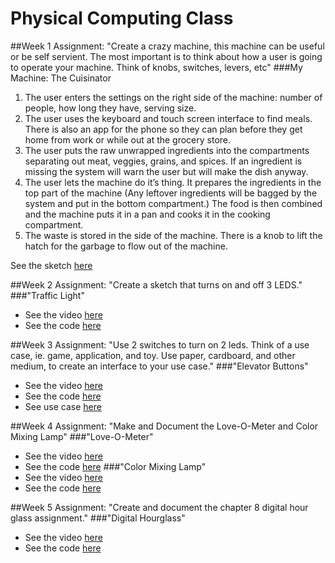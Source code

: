 # Physical Computing Class

##Week 1
Assignment: "Create a crazy machine, this machine can be useful or be self servient. The most important is to think about how a user is going to operate your machine. Think of knobs, switches, levers, etc"
###My Machine: The Cuisinator
1. The user enters the settings on the right side of the machine: number of people, how long they have, serving size.
2. The user uses the keyboard and touch screen interface to find meals. There is also an app for the phone so they can plan before they get home from work or while out at the grocery store.
3. The user puts the raw unwrapped ingredients into the compartments separating out meat, veggies, grains, and spices. If an ingredient is missing the system will warn the user but will make the dish anyway.
4. The user lets the machine do it’s thing. It prepares the ingredients in the top part of the machine (Any leftover ingredients will be bagged by the system and put in the bottom compartment.) The food is then combined and the machine puts it in a pan and cooks it in the cooking compartment.
5. The waste is stored in the side of the machine. There is a knob to lift the hatch for the garbage to flow out of the machine.

See the sketch [here](https://github.com/lwhitaker3/Physical-Computing/blob/master/Week1/cuisinator-01.png)


##Week 2
Assignment: "Create a sketch that turns on and off 3 LEDS."
###"Traffic Light"
* See the video [here](https://youtu.be/zY5be5Ik8AA)
* See the code [here](https://github.com/lwhitaker3/Physical-Computing/blob/master/Week2/traffic_light/traffic_light.ino)

##Week 3
Assignment: "Use 2 switches to turn on 2 leds. Think of a use case, ie. game, application, and toy. Use paper, cardboard, and other medium, to create an interface to your use case."
###"Elevator Buttons"
* See the video [here](https://youtu.be/092U7Zyq3GQ)
* See the code [here](https://github.com/lwhitaker3/Physical-Computing/blob/master/Week3/led_buttons/led_buttons.ino)
* See use case [here](https://github.com/lwhitaker3/Physical-Computing/blob/master/Week3/buttons.jpg)

##Week 4
Assignment: "Make and Document the Love-O-Meter and Color Mixing Lamp"
###"Love-O-Meter"
* See the video [here](https://youtu.be/t3qMLJkjis4)
* See the code [here](https://github.com/lwhitaker3/Physical-Computing/blob/master/Week4/love-o-meter/love-o-meter.ino)
###"Color Mixing Lamp"
* See the video [here](https://youtu.be/DTOPRZWkYfE)
* See the code [here](https://github.com/lwhitaker3/Physical-Computing/blob/master/Week4/mixing_lamp/mixing_lamp.ino)


##Week 5
Assignment: "Create and document the chapter 8 digital hour glass assignment."
###"Digital Hourglass"
* See the video [here](https://youtu.be/y4qwND6WBCY)
* See the code [here](https://github.com/lwhitaker3/Physical-Computing/blob/master/Week5/digital_hourglass/digital_hourglass.ino)
